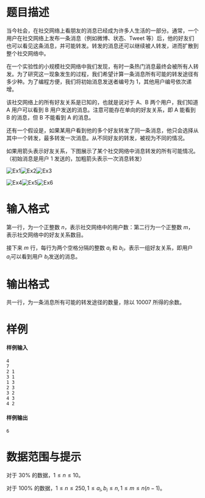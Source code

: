 
# 题目描述

当今社会，在社交网络上看朋友的消息已经成为许多人生活的一部分。通常，一个用户在社交网络上发布一条消息（例如微博、状态、Tweet 等）后，他的好友们也可以看见这条消息，并可能转发。转发的消息还可以继续被人转发，进而扩散到整个社交网络中。

在一个实验性的小规模社交网络中我们发现，有时一条热门消息最终会被所有人转发。为了研究这一现象发生的过程，我们希望计算一条消息所有可能的转发途径有多少种。为了编程方便，我们将初始消息发送者编号为 $1$，其他用户编号依次递增。

该社交网络上的所有好友关系是已知的，也就是说对于 A、B 两个用户，我们知道 A 用户可以看到 B 用户发送的消息。注意可能存在单向的好友关系，即 A 能看到 B 的消息，但 B 不能看到 A 的消息。

还有一个假设是，如果某用户看到他的多个好友转发了同一条消息，他只会选择从其中一个转发，最多转发一次消息。从不同好友的转发，被视为不同的情况。

如果用箭头表示好友关系，下图展示了某个社交网络中消息转发的所有可能情况。（初始消息是用户 $1$ 发送的，加粗箭头表示一次消息转发）

![Ex1](https://loj.ac/problem/2532/testdata/download/CQ2018Ex1.png)![Ex2](https://loj.ac/problem/2532/testdata/download/CQ2018Ex2.png)![Ex3](https://loj.ac/problem/2532/testdata/download/CQ2018Ex3.png)

![Ex4](https://loj.ac/problem/2532/testdata/download/CQ2018Ex4.png)![Ex5](https://loj.ac/problem/2532/testdata/download/CQ2018Ex5.png)![Ex6](https://loj.ac/problem/2532/testdata/download/CQ2018Ex6.png)

# 输入格式

第一行，为一个正整数 $n$，表示社交网络中的用户数：第二行为一个正整数 $m$，表示社交网络中的好友关系数目。

接下来 $m$ 行，每行为两个空格分隔的整数 $a_i$​ 和 $b_i$，表示一组好友关系，即用户 $a_i$​ 可以看到用户 $b_i$​ 发送的消息。

# 输出格式

共一行，为一条消息所有可能的转发途径的数量，除以 $10007$ 所得的余数。

# 样例

#### 样例输入

```plain
4
7
2 1
3 1
1 3
2 3
3 2
4 3
4 2
```

#### 样例输出

```plain
6
```

# 数据范围与提示

对于 $30\%$ 的数据，$1≤n≤10$。

对于 $100\%$ 的数据，$1\leq n\leq 250, 1\leq a_i,b_i\leq n, 1\leq m\leq n(n-1)$。

